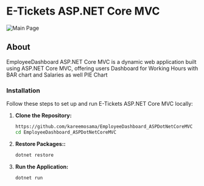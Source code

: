# E-Tickets ASP.NET Core MVC

![Main Page](https://github.com/kareemosama/EmployeeDashboard_ASPDotNetCoreMVC/tree/main/wwwroot/img/MainPage.png)

## About

EmployeeDashboard ASP.NET Core MVC is a dynamic web application built using ASP.NET Core MVC, offering users Dashboard for Working Hours with BAR chart and Salaries as well PIE Chart

### Installation

Follow these steps to set up and run E-Tickets ASP.NET Core MVC locally:

1. **Clone the Repository:**

   ```bash
   https://github.com/kareemosama/EmployeeDashboard_ASPDotNetCoreMVC
   cd EmployeeDashboard_ASPDotNetCoreMVC
   ```

2. **Restore Packages::**

   ```bash
   dotnet restore
   ```

3. **Run the Application:**

   ```bash
   dotnet run
   ```
